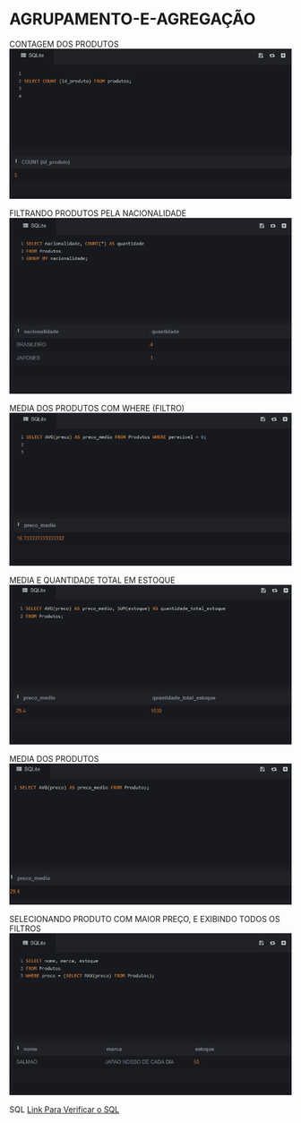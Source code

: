 # AGRUPAMENTO-E-AGREGAÇÃO

CONTAGEM DOS PRODUTOS
![Atividade-A](contagemDosProdutos.PNG)

FILTRANDO PRODUTOS PELA NACIONALIDADE
![Atividade-B](FiltrandoOsprodutosPelaNacionalidadeDeles.PNG)

MEDIA DOS PRODUTOS COM WHERE (FILTRO)
![Atividade-C](MediaDosProdutosComWHEREParaFiltrarPorProdutosPereciveisOuNao.PNG)

MEDIA E QUANTIDADE TOTAL EM ESTOQUE
![Atividade-D](MediaDosProdutosEQuantidadeTotalEmEstoque.PNG)

MEDIA DOS PRODUTOS
![Atividade-E](mediaDosProdutos.PNG)

SELECIONANDO PRODUTO COM MAIOR PREÇO, E EXIBINDO TODOS OS FILTROS
![Atividade-F](selecionandoOProdutoComMaior.PNG)

SQL
[Link Para Verificar o SQL](https://github.com/Leon14789/AGRUPAMENTO-E-AGREGA--O/blob/master/SQL.txt)

